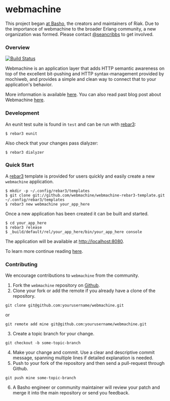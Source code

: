 webmachine
==========

This project began [at Basho](http://basho.com), the creators and maintainers of Riak. Due to the importance of webmachine to the broader Erlang community, a new organization was formed. Please contact [@seancribbs](http://github.com/seancribbs) to get involved.

### Overview

[![Build Status](https://travis-ci.org/webmachine/webmachine.svg?branch=develop)](https://travis-ci.org/webmachine/webmachine)

Webmachine is an application layer that adds HTTP semantic awareness
on top of the excellent bit-pushing and HTTP syntax-management
provided by mochiweb, and provides a simple and clean way to connect
that to your application's behavior.

More information is available [here](https://github.com/webmachine/webmachine/wiki). You can also read past blog post about Webmachine [here](http://basho.com/tag/webmachine/).

### Development

An eunit test suite is found in `test` and can be run with [rebar3](http://rebar3.org):

```
$ rebar3 eunit
```

Also check that your changes pass dialyzer:

```
$ rebar3 dialyzer
```

### Quick Start

A [rebar3](http://rebar3.org) template is provided for users quickly
and easily create a new `webmachine` application.

```
$ mkdir -p ~/.config/rebar3/templates
$ git clone git://github.com/webmachine/webmachine-rebar3-template.git ~/.config/rebar3/templates
$ rebar3 new webmachine your_app_here
```

Once a new application has been created it can be built and started.

```
$ cd your_app_here
$ rebar3 release
$ _build/default/rel/your_app_here/bin/your_app_here console
```

The application will be available at [http://localhost:8080](http://localhost:8080).

To learn more continue reading [here](https://github.com/webmachine/webmachine/wiki).

### Contributing

   We encourage contributions to `webmachine` from the community.

   1) Fork the `webmachine` repository on [Github](https://github.com/webmachine/webmachine).
   2) Clone your fork or add the remote if you already have a clone of
   the repository.

```
git clone git@github.com:yourusername/webmachine.git
```

or

```
git remote add mine git@github.com:yourusername/webmachine.git
```

   3) Create a topic branch for your change.

```
git checkout -b some-topic-branch
```

   4) Make your change and commit. Use a clear and descriptive commit
      message, spanning multiple lines if detailed explanation is
      needed.
   5) Push to your fork of the repository and then send a pull-request
      through Github.

```
git push mine some-topic-branch
```

   6) A Basho engineer or community maintainer will review your patch
      and merge it into the main repository or send you feedback.
